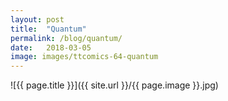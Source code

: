 ```yaml
---
layout: post
title:  "Quantum"
permalink: /blog/quantum/
date:   2018-03-05
image: images/ttcomics-64-quantum
---
```

![{{ page.title }}]({{ site.url }}/{{ page.image }}.jpg)
